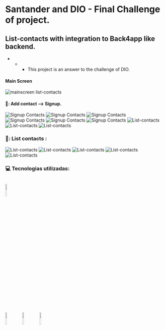 # Santander and DIO - Final Challenge of project.
## List-contacts with integration to Back4app like backend.

- - - This project is an answer to the challenge of DIO.

#### Main Screen
![mainscreen list-contacts](https://github.com/ArmandoPaulinoNeto/list-contacts/blob/main/snapshots/Captura%20de%20tela%20de%202023-10-25%2014-11-39.png?raw=true)

#### 📱: Add contact --> Signup.
![Signup Contacts](https://github.com/ArmandoPaulinoNeto/list-contacts/blob/main/snapshots/Captura%20de%20tela%20de%202023-10-25%2014-30-55.png?raw=true)
![Signup Contacts](https://github.com/ArmandoPaulinoNeto/list-contacts/blob/main/snapshots/Captura%20de%20tela%20de%202023-10-25%2014-37-43.png?raw=true)
![Signup Contacts](https://github.com/ArmandoPaulinoNeto/list-contacts/blob/main/snapshots/Captura%20de%20tela%20de%202023-10-25%2014-17-32.png?raw=true)
![Signup Contacts](https://github.com/ArmandoPaulinoNeto/list-contacts/blob/main/snapshots/Captura%20de%20tela%20de%202023-10-25%2014-17-43.png?raw=true)
![Signup Contacts](https://github.com/ArmandoPaulinoNeto/list-contacts/blob/main/snapshots/Captura%20de%20tela%20de%202023-10-25%2014-20-09.png?raw=true)
![Signup Contacts](https://github.com/ArmandoPaulinoNeto/list-contacts/blob/main/snapshots/Captura%20de%20tela%20de%202023-10-25%2014-20-37.png?raw=true)
![List-contacts](https://github.com/ArmandoPaulinoNeto/list-contacts/blob/main/snapshots/Captura%20de%20tela%20de%202023-10-25%2014-21-06.png?raw=true)
![List-contacts](https://github.com/ArmandoPaulinoNeto/list-contacts/blob/main/snapshots/Captura%20de%20tela%20de%202023-10-25%2014-21-43.png?raw=true)
![List-contacts](https://github.com/ArmandoPaulinoNeto/list-contacts/blob/main/snapshots/Captura%20de%20tela%20de%202023-10-25%2014-42-53.png?raw=true)

### 📱: List contacts :
![List-contacts](https://github.com/ArmandoPaulinoNeto/list-contacts/blob/main/snapshots/Captura%20de%20tela%20de%202023-10-25%2014-11-39.png?raw=true)
![List-contacts](https://github.com/ArmandoPaulinoNeto/list-contacts/blob/main/snapshots/Captura%20de%20tela%20de%202023-10-25%2014-43-28.png?raw=true)
![List-contacts](https://github.com/ArmandoPaulinoNeto/list-contacts/blob/main/snapshots/Captura%20de%20tela%20de%202023-10-25%2014-43-57.png?raw=true)
![List-contacts](https://github.com/ArmandoPaulinoNeto/list-contacts/blob/main/snapshots/Captura%20de%20tela%20de%202023-10-25%2014-44-03.png?raw=true)
![List-contacts](https://github.com/ArmandoPaulinoNeto/list-contacts/blob/main/snapshots/Captura%20de%20tela%20de%202023-10-25%2017-03-32.png?raw=true)

### :computer: Tecnologias utilizadas:
<br/>
<code><img width="10%" src="https://www.vectorlogo.zone/logos/visualstudio_code/visualstudio_code-ar21.svg"></code>
<br/>
<br/>
<code><img width="10%" src="https://www.vectorlogo.zone/logos/flutterio/flutterio-ar21.svg"></code>
<code><img width="10%" src="https://www.vectorlogo.zone/logos/dartlang/dartlang-ar21.svg"></code>
<code><img width="10%" src="https://www.vectorlogo.zone/logos/json/json-ar21.svg"></code>
